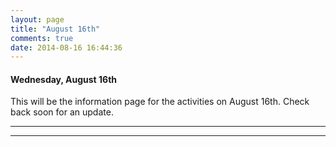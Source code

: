 ```yaml
---
layout: page
title: "August 16th"
comments: true
date: 2014-08-16 16:44:36
---
```


#### Wednesday, August 16th

This will be the information page for the activities on August 16th.  Check back soon for an update.

-----------------------------------------------
-----------------------------------------------
